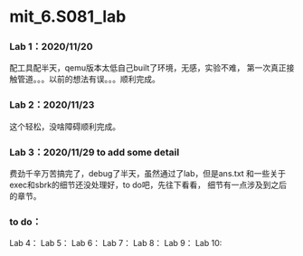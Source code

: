 # mit_6.S081_lab
### Lab 1：2020/11/20

配工具配半天，qemu版本太低自己built了环境，无感，实验不难，
第一次真正接触管道。。。以前的想法有误。。。顺利完成。

### Lab 2：2020/11/23

这个轻松，没啥障碍顺利完成。

### Lab 3：2020/11/29 to add some detail

费劲千辛万苦搞完了，debug了半天，虽然通过了lab，但是ans.txt
和一些关于exec和sbrk的细节还没处理好，to do吧，先往下看看，
细节有一点涉及到之后的章节。

### to do： 
Lab 4：
Lab 5：
Lab 6：
Lab 7：
Lab 8：
Lab 9：
Lab 10:
